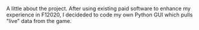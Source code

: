 A little about the project. After using existing paid software to enhance my experience in F12020, I decideded to code my own Python GUI which pulls "live" data from the game.
